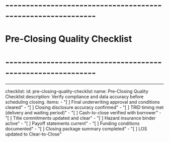 <!-- Powered by BMAD™ Core -->

# ------------------------------------------------------------

# Pre-Closing Quality Checklist

# ------------------------------------------------------------

---

checklist:
id: pre-closing-quality-checklist
name: Pre-Closing Quality Checklist
description: Verify compliance and data accuracy before scheduling closing.
items: - "[ ] Final underwriting approval and conditions cleared" - "[ ] Closing disclosure accuracy confirmed" - "[ ] TRID timing met (delivery and waiting period)" - "[ ] Cash-to-close verified with borrower" - "[ ] Title commitments updated and clear" - "[ ] Hazard insurance binder active" - "[ ] Payoff statements current" - "[ ] Funding conditions documented" - "[ ] Closing package summary completed" - "[ ] LOS updated to Clear-to-Close"
